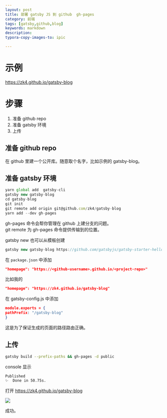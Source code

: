 ```yaml
---
layout: post
title: 部署 gatsby JS 到 github  gh-pages
category: 前端
tags: [gatsby,github,blog]
keywords: markdown
description:
typora-copy-images-to: ipic

---
```


# 示例  

<https://zk4.github.io/gatsby-blog>

# 步骤

1. 准备 github repo
2. 准备 gatsby 环境
3. 上传



## 准备 github repo

在 github 里建一个公开库。随意取个名字，比如示例的 gatsby-blog。

## 准备 gatsby 环境

``` js 
yarn global add  gatsby-cli
gatsby new gatsby-blog 
cd gatsby-blog 
git init 
git remote add origin git@github.com/zk4/gatsby-blog
yarn add --dev gh-pages 
```
gh-pages 命令会帮你管理在 github 上建分支的问题。  
git remote  为 gh-pages 命令提供传输到的位置。  

gatsby new 也可以从模板创建  
``` js
gatsby new gatsby-blog https://github.com/gatsbyjs/gatsby-starter-hello-world
```

在 `package.json` 中添加

```json
"homepage": "https://<github-username>.github.io/<project-repo>"
```
比如我的  

```` json
"homepage": "https://zk4.github.io/gatsby-blog"
````

在 gatsby-config.js 中添加

``` json
module.exports = {
pathPrefix: "/gatsby-blog"
}
```
这是为了保证生成的页面的路径路由正确。

## 上传
```bash
gatsby build --prefix-paths && gh-pages -d public
```



console 显示

````bash
Published
✨  Done in 50.75s.
````



 打开 <https://zk4.github.io/gatsby-blog>

![](https://ws1.sinaimg.cn/large/006tNbRwly1fyezhfg714j30qp0ae0vs.jpg)

成功。

